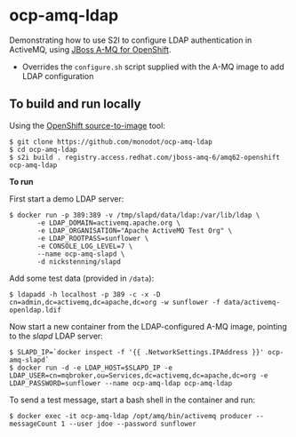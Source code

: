 # ocp-amq-ldap

Demonstrating how to use S2I to configure LDAP authentication in ActiveMQ, using [JBoss A-MQ for OpenShift][1].

- Overrides the `configure.sh` script supplied with the A-MQ image to add LDAP configuration

## To build and run locally

Using the [OpenShift source-to-image][s2i] tool:

    $ git clone https://github.com/monodot/ocp-amq-ldap
    $ cd ocp-amq-ldap
    $ s2i build . registry.access.redhat.com/jboss-amq-6/amq62-openshift ocp-amq-ldap
    
**To run**

First start a demo LDAP server:

    $ docker run -p 389:389 -v /tmp/slapd/data/ldap:/var/lib/ldap \
           -e LDAP_DOMAIN=activemq.apache.org \
           -e LDAP_ORGANISATION="Apache ActiveMQ Test Org" \
           -e LDAP_ROOTPASS=sunflower \
           -e CONSOLE_LOG_LEVEL=7 \
           --name ocp-amq-slapd \
           -d nickstenning/slapd

Add some test data (provided in `/data`):

    $ ldapadd -h localhost -p 389 -c -x -D cn=admin,dc=activemq,dc=apache,dc=org -w sunflower -f data/activemq-openldap.ldif

Now start a new container from the LDAP-configured A-MQ image, pointing to the _slapd_ LDAP server:

    $ SLAPD_IP=`docker inspect -f '{{ .NetworkSettings.IPAddress }}' ocp-amq-slapd`
    $ docker run -d -e LDAP_HOST=$SLAPD_IP -e LDAP_USER=cn=mqbroker,ou=Services,dc=activemq,dc=apache,dc=org -e LDAP_PASSWORD=sunflower --name ocp-amq-ldap ocp-amq-ldap

To send a test message, start a bash shell in the container and run:

    $ docker exec -it ocp-amq-ldap /opt/amq/bin/activemq producer --messageCount 1 --user jdoe --password sunflower


[1]: https://access.redhat.com/documentation/en/red-hat-jboss-middleware-for-openshift/3/paged/red-hat-jboss-a-mq-for-openshift/
[s2i]: https://github.com/openshift/source-to-image



